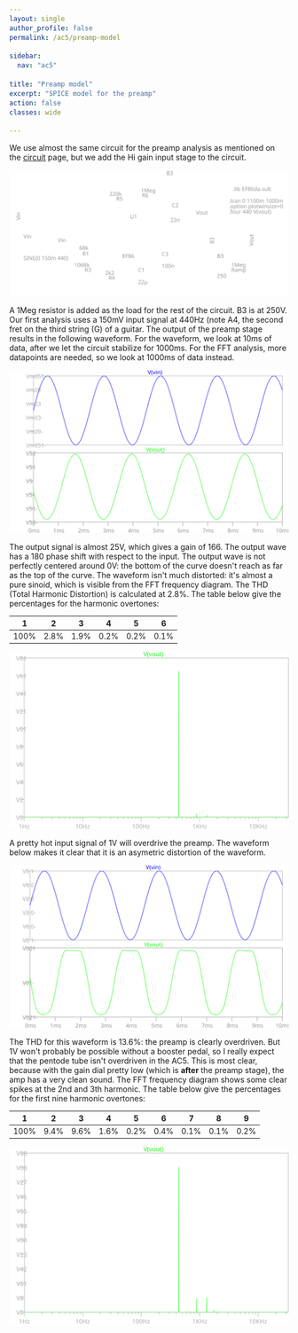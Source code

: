 ```yaml
---
layout: single
author_profile: false
permalink: /ac5/preamp-model

sidebar:
  nav: "ac5"

title: "Preamp model"
excerpt: "SPICE model for the preamp"
action: false
classes: wide

---
```

We use almost the same circuit for the preamp analysis as mentioned on the [circuit](/ac5/circuit) page, but we add the Hi gain input stage to the circuit.

![](/assets/images/ac5/preamp-hi-input.svg)

A 1Meg resistor is added as the load for the rest of the circuit. B3 is at 250V. Our first analysis uses a 150mV input signal at 440Hz (note A4, the second fret on the third string (G) of a guitar. The output of the preamp stage results in the following waveform. For the waveform, we look at 10ms of data, after we let the circuit stabilize for 1000ms. For the FFT analysis, more datapoints are needed, so we look at 1000ms of data instead.

![](/assets/images/ac5/preamp-wave-150mV.svg)

The output signal is almost 25V, which gives a gain of 166. The output wave has a 180 phase shift with respect to the input. The output wave is not perfectly centered around 0V: the bottom of the curve doesn't reach as far as the top of the curve. The waveform isn't much distorted: it's almost a pure sinoid, which is visible from the FFT frequency diagram. The THD (Total Harmonic Distortion) is calculated at 2.8%. The table below give the percentages for the harmonic overtones:

| 1 | 2 | 3 | 4 | 5 | 6 |
|---|---|---|---|---|---|
|100%|2.8%|1.9%|0.2%|0.2%|0.1%|

![](/assets/images/ac5/preamp-fft-150mV.svg)

A pretty hot input signal of 1V will overdrive the preamp. The waveform below makes it clear that it is an asymetric distortion of the waveform.

![](/assets/images/ac5/preamp-wave-1V.svg)

The THD for this waveform is 13.6%: the preamp is clearly overdriven. But 1V won't probably be possible without a booster pedal, so I really expect that the pentode tube isn't overdriven in the AC5. This is most clear, because with the gain dial pretty low (which is **after** the preamp stage), the amp has a very clean sound. The FFT frequency diagram shows some clear spikes at the 2nd and 3th harmonic. The table below give the percentages for the first nine harmonic overtones:

| 1 | 2 | 3 | 4 | 5 | 6 | 7 | 8 | 9 |
|---|---|---|---|---|---|---|---|---|
|100%|9.4%|9.6%|1.6%|0.2%|0.4%|0.1%|0.1%|0.2%|

![](/assets/images/ac5/preamp-fft-1V.svg)
